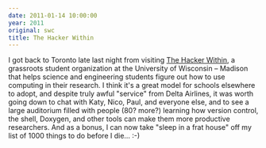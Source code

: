 ```yaml
---
date: 2011-01-14 10:00:00
year: 2011
original: swc
title: The Hacker Within
---
```

<p>I got back to Toronto late last night from visiting <a href="http://hackerwithin.org/thw/">The Hacker Within</a>, a grassroots student organization at the University of Wisconsin – Madison that helps science and engineering students figure out how to use computing in their research. I think it's a great model for schools elsewhere to adopt, and despite truly awful "service" from Delta Airlines, it was worth going down to chat with Katy, Nico, Paul, and everyone else, and to see a large auditorium filled with people (80? more?) learning how version control, the shell, Doxygen, and other tools can make them more productive researchers. And as a bonus, I can now take "sleep in a frat house" off my list of 1000 things to do before I die… :-)</p>
